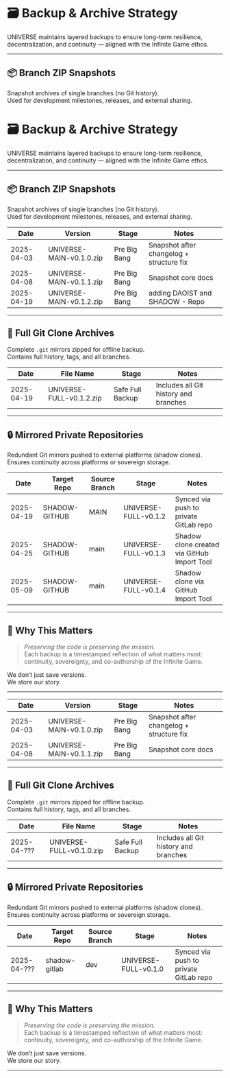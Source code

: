 # 🗃️ Backup & Archive Strategy

UNIVERSE maintains layered backups to ensure long-term resilience, decentralization, and continuity — aligned with the Infinite Game ethos.

---

## 📦 Branch ZIP Snapshots

Snapshot archives of single branches (no Git history).  
Used for development milestones, releases, and external sharing.
# 🗃️ Backup & Archive Strategy

UNIVERSE maintains layered backups to ensure long-term resilience, decentralization, and continuity — aligned with the Infinite Game ethos.

---

## 📦 Branch ZIP Snapshots

Snapshot archives of single branches (no Git history).  
Used for development milestones, releases, and external sharing.

| Date       | Version              | Stage               | Notes                                     |
|------------|----------------------|----------------------|--------------------------------------------|
| 2025-04-03 | UNIVERSE-MAIN-v0.1.0.zip      | Pre Big Bang          | Snapshot after changelog + structure fix   |
| 2025-04-08 | UNIVERSE-MAIN-v0.1.1.zip      | Pre Big Bang          | Snapshot core docs   |
| 2025-04-19 | UNIVERSE-MAIN-v0.1.2.zip      | Pre Big Bang          | adding DAOIST and SHADOW - Repo  |

---

## 🧬 Full Git Clone Archives

Complete `.git` mirrors zipped for offline backup.  
Contains full history, tags, and all branches.

| Date       | File Name                   | Stage              | Notes                                     |
|------------|-----------------------------|---------------------|--------------------------------------------|
| 2025-04-19 | UNIVERSE-FULL-v0.1.2.zip     | Safe Full Backup    | Includes all Git history and branches      |



---

## 🔒 Mirrored Private Repositories

Redundant Git mirrors pushed to external platforms (shadow clones).  
Ensures continuity across platforms or sovereign storage.

| Date       | Target Repo                | Source Branch | Stage              | Notes                                      |
|------------|----------------------------|----------------|---------------------|---------------------------------------------|
| 2025-04-19 | SHADOW-GITHUB              | MAIN            | UNIVERSE-FULL-v0.1.2   | Synced via push to private GitLab repo      |
| 2025-04-25 | SHADOW-GITHUB | main           | UNIVERSE-FULL-v0.1.3     | Shadow clone created via GitHub Import Tool          |
| 2025-05-09 | SHADOW-GITHUB  | main           | UNIVERSE-FULL-v0.1.4   | Shadow clone via GitHub Import Tool |


---

## 🧠 Why This Matters

> *Preserving the code is preserving the mission.*  
Each backup is a timestamped reflection of what matters most: continuity, sovereignty, and co-authorship of the Infinite Game.

We don’t just save versions.  
We store our story.

---

| Date       | Version              | Stage               | Notes                                     |
|------------|----------------------|----------------------|--------------------------------------------|
| 2025-04-03 | UNIVERSE-MAIN-v0.1.0.zip      | Pre Big Bang          | Snapshot after changelog + structure fix   |
| 2025-04-08 | UNIVERSE-MAIN-v0.1.1.zip      | Pre Big Bang          | Snapshot core docs   |

---

## 🧬 Full Git Clone Archives

Complete `.git` mirrors zipped for offline backup.  
Contains full history, tags, and all branches.

| Date       | File Name                   | Stage              | Notes                                     |
|------------|-----------------------------|---------------------|--------------------------------------------|
| 2025-04-??? | UNIVERSE-FULL-v0.1.0.zip     | Safe Full Backup    | Includes all Git history and branches      |

---

## 🔒 Mirrored Private Repositories

Redundant Git mirrors pushed to external platforms (shadow clones).  
Ensures continuity across platforms or sovereign storage.

| Date       | Target Repo                | Source Branch | Stage              | Notes                                      |
|------------|----------------------------|----------------|---------------------|---------------------------------------------|
| 2025-04-??? | shadow-gitlab              | dev            | UNIVERSE-FULL-v0.1.0   | Synced via push to private GitLab repo      |

---

## 🧠 Why This Matters

> *Preserving the code is preserving the mission.*  
Each backup is a timestamped reflection of what matters most: continuity, sovereignty, and co-authorship of the Infinite Game.

We don’t just save versions.  
We store our story.

---
